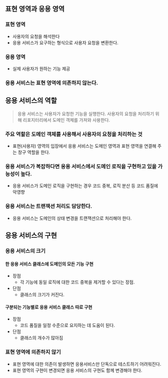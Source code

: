 ## 표현 영역과 응용 영역
### 표현 영역
- 사용자의 요청을 해석한다 
- 응용 서비스가 요구하는 형식으로 사용자 요청을 변환한다.

### 응용 영역
- 실제 사용자가 원하는 기능 제공

### 응용 서비스는 표현 영역에 의존하지 않는다.


## 응용 서비스의 역할
> 응용 서비스는 사용자가 요청한 기능을 실행한다.
> 사용자의 요청을 처리하기 위해 리포지터리에서 도메인 객체를 가져와 사용한다.

### 주요 역할은 도메인 객체를 사용해서 사용자의 요청을 처리하는 것
- 표현(사용자) 영역의 입장에서 응용 서비스는 도메인 영역과 표현 영역을 연결해 주는 창구 역할을 한다.

### 응용 서비스가 복잡하다면 응용 서비스에서 도메인 로직을 구현하고 있을 가능성이 높다.
- 응용 서비스가 도메인 로직을 구현하는 경우 코드 중복, 로직 분산 등 코드 품질에 악영향

### 응용 서비스는 트랜잭션 처리도 담당한다.
- 응용 서비스는 도메인의 상태 변경을 트랜잭션으로 처리해야 한다.

## 응용 서비스의 구현
### 응용 서비스의 크기
#### 한 응용 서비스 클래스에 도메인의 모든 기능 구현
- 장점
  - 각 기능에 동일 로직에 대한 코드 중복을 제거할 수 있다는 장점.
- 단점
  - 클래스의 크기가 커진다.
#### 구분되는 기능별로 응용 서비스 클래스 따로 구현
- 장점
  - 코드 품질을 일정 수준으로 요지하는 데 도움이 된다.
- 단점
  - 클래스의 개수가 많아짐

### 표현 영역에 의존하지 않기
- 표현 영역에 대한 의존이 발생하면 응용서비스만 단독으로 테스트하기 어려워진다.
- 표현 영역의 구현이 변경되면 응용 서비스의 구현도 함께 변경해야 한다.
